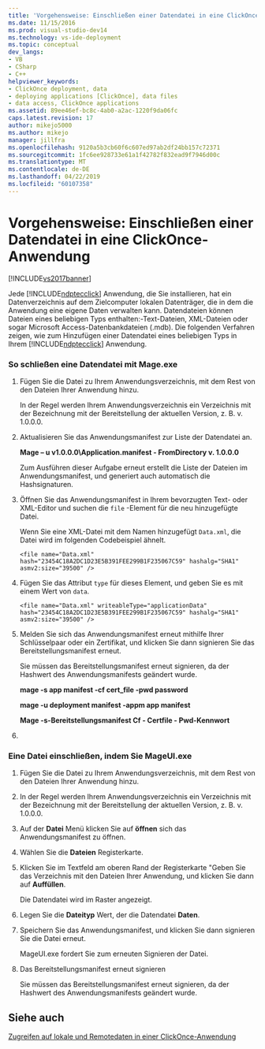 ```yaml
---
title: 'Vorgehensweise: Einschließen einer Datendatei in eine ClickOnce-Anwendung | Microsoft-Dokumentation'
ms.date: 11/15/2016
ms.prod: visual-studio-dev14
ms.technology: vs-ide-deployment
ms.topic: conceptual
dev_langs:
- VB
- CSharp
- C++
helpviewer_keywords:
- ClickOnce deployment, data
- deploying applications [ClickOnce], data files
- data access, ClickOnce applications
ms.assetid: 89ee46ef-bc8c-4ab0-a2ac-1220f9da06fc
caps.latest.revision: 17
author: mikejo5000
ms.author: mikejo
manager: jillfra
ms.openlocfilehash: 9120a5b3cb60f6c607ed97ab2df24bb157c72371
ms.sourcegitcommit: 1fc6ee928733e61a1f42782f832ead9f7946d00c
ms.translationtype: MT
ms.contentlocale: de-DE
ms.lasthandoff: 04/22/2019
ms.locfileid: "60107358"
---
```

# <a name="how-to-include-a-data-file-in-a-clickonce-application"></a>Vorgehensweise: Einschließen einer Datendatei in eine ClickOnce-Anwendung
[!INCLUDE[vs2017banner](../includes/vs2017banner.md)]

Jede [!INCLUDE[ndptecclick](../includes/ndptecclick-md.md)] Anwendung, die Sie installieren, hat ein Datenverzeichnis auf dem Zielcomputer lokalen Datenträger, die in dem die Anwendung eine eigene Daten verwalten kann. Datendateien können Dateien eines beliebigen Typs enthalten:-Text-Dateien, XML-Dateien oder sogar Microsoft Access-Datenbankdateien (.mdb). Die folgenden Verfahren zeigen, wie zum Hinzufügen einer Datendatei eines beliebigen Typs in Ihrem [!INCLUDE[ndptecclick](../includes/ndptecclick-md.md)] Anwendung.  
  
### <a name="to-include-a-data-file-by-using-mageexe"></a>So schließen eine Datendatei mit Mage.exe  
  
1. Fügen Sie die Datei zu Ihrem Anwendungsverzeichnis, mit dem Rest von den Dateien Ihrer Anwendung hinzu.  
  
    In der Regel werden Ihrem Anwendungsverzeichnis ein Verzeichnis mit der Bezeichnung mit der Bereitstellung der aktuellen Version, z. B. v. 1.0.0.0.  
  
2. Aktualisieren Sie das Anwendungsmanifest zur Liste der Datendatei an.  
  
    **Mage – u v1.0.0.0\Application.manifest - FromDirectory v. 1.0.0.0**  
  
    Zum Ausführen dieser Aufgabe erneut erstellt die Liste der Dateien im Anwendungsmanifest, und generiert auch automatisch die Hashsignaturen.  
  
3. Öffnen Sie das Anwendungsmanifest in Ihrem bevorzugten Text- oder XML-Editor und suchen die `file` -Element für die neu hinzugefügte Datei.  
  
    Wenn Sie eine XML-Datei mit dem Namen hinzugefügt `Data.xml`, die Datei wird im folgenden Codebeispiel ähnelt.  
  
   `<file name="Data.xml" hash="23454C18A2DC1D23E5B391FEE299B1F235067C59" hashalg="SHA1" asmv2:size="39500" />`  
  
4. Fügen Sie das Attribut `type` für dieses Element, und geben Sie es mit einem Wert von `data`.  
  
   `<file name="Data.xml" writeableType="applicationData" hash="23454C18A2DC1D23E5B391FEE299B1F235067C59" hashalg="SHA1" asmv2:size="39500" />`  
  
5. Melden Sie sich das Anwendungsmanifest erneut mithilfe Ihrer Schlüsselpaar oder ein Zertifikat, und klicken Sie dann signieren Sie das Bereitstellungsmanifest erneut.  
  
    Sie müssen das Bereitstellungsmanifest erneut signieren, da der Hashwert des Anwendungsmanifests geändert wurde.  
  
    **mage -s app manifest -cf cert_file -pwd password**  
  
    **mage -u deployment manifest -appm app manifest**  
  
    **Mage -s-Bereitstellungsmanifest Cf - Certfile - Pwd-Kennwort**  
  
6. 
  
### <a name="to-include-a-data-file-by-using-mageuiexe"></a>Eine Datei einschließen, indem Sie MageUI.exe  
  
1. Fügen Sie die Datei zu Ihrem Anwendungsverzeichnis, mit dem Rest von den Dateien Ihrer Anwendung hinzu.  
  
2. In der Regel werden Ihrem Anwendungsverzeichnis ein Verzeichnis mit der Bezeichnung mit der Bereitstellung der aktuellen Version, z. B. v. 1.0.0.0.  
  
3. Auf der **Datei** Menü klicken Sie auf **öffnen** sich das Anwendungsmanifest zu öffnen.  
  
4. Wählen Sie die **Dateien** Registerkarte.  
  
5. Klicken Sie im Textfeld am oberen Rand der Registerkarte "Geben Sie das Verzeichnis mit den Dateien Ihrer Anwendung, und klicken Sie dann auf **Auffüllen**.  
  
     Die Datendatei wird im Raster angezeigt.  
  
6. Legen Sie die **Dateityp** Wert, der die Datendatei **Daten**.  
  
7. Speichern Sie das Anwendungsmanifest, und klicken Sie dann signieren Sie die Datei erneut.  
  
     MageUI.exe fordert Sie zum erneuten Signieren der Datei.  
  
8. Das Bereitstellungsmanifest erneut signieren  
  
     Sie müssen das Bereitstellungsmanifest erneut signieren, da der Hashwert des Anwendungsmanifests geändert wurde.  
  
## <a name="see-also"></a>Siehe auch  
 [Zugreifen auf lokale und Remotedaten in einer ClickOnce-Anwendung](../deployment/accessing-local-and-remote-data-in-clickonce-applications.md)
